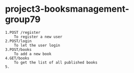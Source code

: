 # project3-booksmanagement-group79

    1.POST /register
        To register a new user
    2.POST/login
        To let the user login
    3.POST/books
        To add a new book
    4.GET/books
        To get the list of all published books
    5.